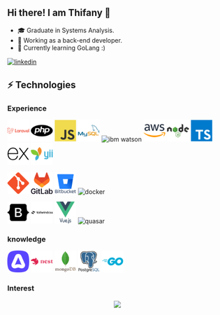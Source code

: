## Hi there! I am Thifany 👋

- 🎓 Graduate in Systems Analysis.
- 🏢 Working as a back-end developer.
- 🌱 Currently learning GoLang :)
<!-- - 🔎 Looking for a backend job opportunity. -->

<a href="https://www.linkedin.com/in/thifany-nicastro/" target="blank">
    <img align="center" src="https://img.shields.io/badge/linkedin-%230077B5.svg?&style=for-the-badge&logo=linkedin&logoColor=white" alt="linkedin" />
</a>


## ⚡ Technologies

### Experience

<p>
    <img src="https://github.com/devicons/devicon/blob/master/icons/laravel/laravel-original-wordmark.svg" alt="laravel" width="50" height="50"/>
    <img src="https://github.com/devicons/devicon/blob/master/icons/php/php-plain.svg" alt="php" width="50" height="50"/>
    <img src="https://github.com/devicons/devicon/blob/master/icons/javascript/javascript-original.svg" alt="javascript" width="50" height="50"/>
    <img src="https://github.com/devicons/devicon/blob/master/icons/mysql/mysql-original-wordmark.svg" alt="mysql" width="50" height="50"/>
    <img src="http://ctiglobal.com/wp-content/uploads/2021/07/IBM-Watson.jpg" alt="ibm watson" width="50" height="50"/>
    <img src="https://github.com/devicons/devicon/blob/master/icons/amazonwebservices/amazonwebservices-original-wordmark.svg" alt="aws" width="50" height="50"/> 
    <img src="https://github.com/devicons/devicon/blob/master/icons/nodejs/nodejs-original-wordmark.svg" alt="nodejs" width="50" height="50"/> 
    <img src="https://github.com/devicons/devicon/blob/master/icons/typescript/typescript-original.svg" alt="typescript" width="50" height="50"/>
    <img src="https://github.com/devicons/devicon/blob/master/icons/express/express-original.svg" alt="express" width="50" height="50"/>
    <img src="https://github.com/devicons/devicon/blob/master/icons/yii/yii-original-wordmark.svg" alt="yii" width="50" height="50"/> 
</p>
<p>
    <img src="https://github.com/devicons/devicon/blob/master/icons/git/git-original.svg" alt="git" width="50" height="50"/>
    <img src="https://github.com/devicons/devicon/blob/master/icons/gitlab/gitlab-original-wordmark.svg" alt="gitlab" width="50" height="50"/>
    <img src="https://github.com/devicons/devicon/blob/master/icons/bitbucket/bitbucket-original-wordmark.svg" alt="bitbucket" width="50" height="50"/>
    <img src="https://cdn.iconscout.com/icon/free/png-256/docker-11-1175228.png" alt="docker" width="50" height="50"/>
<p>
<p>
    <img src="https://github.com/devicons/devicon/blob/master/icons/bootstrap/bootstrap-plain.svg" alt="bootstrap" width="50" height="50"/>
    <img src="https://github.com/devicons/devicon/blob/master/icons/tailwindcss/tailwindcss-plain-wordmark.svg" alt="tailwind" width="50" height="50"/>
    <img src="https://github.com/devicons/devicon/blob/master/icons/vuejs/vuejs-original-wordmark.svg" alt="vuejs" width="50" height="50"/>
    <img src="https://cdn.quasar.dev/logo/svg/quasar-logo.svg" alt="quasar" width="50" height="50"/>
</p>

### knowledge

<p>
    <img src="https://github.com/devicons/devicon/blob/master/icons/adonisjs/adonisjs-original.svg" alt="adonisjs" width="50" height="50"/>
    <img src="https://github.com/devicons/devicon/blob/master/icons/nestjs/nestjs-original-wordmark.svg" alt="adonisjs" width="50" height="50"/>
    <img src="https://github.com/devicons/devicon/blob/master/icons/mongodb/mongodb-original-wordmark.svg" alt="mongodb" width="50" height="50"/>
    <img src="https://github.com/devicons/devicon/blob/master/icons/postgresql/postgresql-original-wordmark.svg" alt="postgresql" width="50" height="50"/>
    <img src="https://github.com/devicons/devicon/blob/master/icons/go/go-original-wordmark.svg" alt="golang" width="50" height="50"/>
</p>


### Interest

<p>
    
</p>


<p align="center">
  <img align="center" src="https://github-readme-stats.vercel.app/api?username=thifany-nicastro&show_icons=true"/>
</p>
